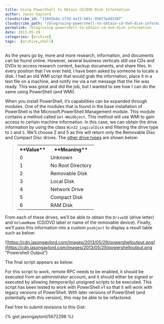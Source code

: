 ```yaml
---
title: Using PowerShell to Obtain CD/DVD Disk Information
author: Jason Gaylord
cloudscribe_id: "31845b4a-1f3d-4a33-b01c-956f3a9d338f"
cloudscribe_path: "/blog/using-powershell-to-obtain-cd-dvd-disk-information"
permalink: /blog/using-powershell-to-obtain-cd-dvd-disk-information
date: 2013-05-29
categories: [archive]
tags:  [archive,shell]
---
```


As the years go by, more and more research, information, and documents can be found online. However, several business verticals still use CDs and DVDs to access research content, backup documents, and share files. In every position that I’ve ever held, I have been asked by someone to locate a disk. I had an old WMI script that would grab the information, place it in a text file on a machine, and notify me via a net message that the file was ready. This was great and did the job, but I wanted to see how I can do the same using PowerShell (and WMI).

When you install PowerShell, it’s capabilities can be expanded through modules. One of the modules that is found in the base installation of PowerShell is the Microsoft.PowerShell.Management module. This module contains a method called `Get-WmiObject`. This method will use WMI to gain access to certain machine information. In this case, we can obtain the drive information by using the class `Win32_LogicalDisk` and filtering the drive type to `2` and `5`. We’ll choose 2 and 5 as this will return only the Removable Disc and Compact Disc drives. The [other drive types](http://jasong.us/146i3n) are shown below:

> <table><tbody><tr><th>**Value**</th><th>**Meaning**</th></tr><tr><td>0</td><td>Unknown</td></tr><tr><td>1</td><td>No Root Directory</td></tr><tr><td>2</td><td>Removable Disk</td></tr><tr><td>3</td><td>Local Disk</td></tr><tr><td>4</td><td>Network Drive</td></tr><tr><td>5</td><td>Compact Disk</td></tr><tr> <td>6</td><td>RAM Disk</td></tr></tbody></table>

From each of these drives, we’ll be able to obtain the `DriveID` (drive letter) and `VolumeName` (CD/DVD label or name of the removable device). Finally, we’ll pass this information into a custom `psobject` to display a result table such as below:

![https://cdn.jasongaylord.com/images/2013/05/29/powershelloutput.png](https://cdn.jasongaylord.com/images/2013/05/29/powershelloutput.png "Powershell Output")

The final script appears as below:

For this script to work, remote RPC needs to be enabled, it should be executed from an administrator account, and it should either be signed or executed by allowing (temporarily) unsigned scripts to be executed. This script has been tested to work with PowerShell v1 so that it will work with legacy versions of PowerShell. With later versions of PowerShell (and potentially with this version), this may be able to be refactored.

Feel free to submit revisions to this Gist:

{% gist jasongaylord/5672298 %}